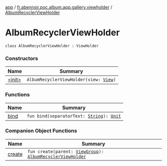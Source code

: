 [app](../../index.md) / [fr.abennsir.poc.album.app.gallery.viewholder](../index.md) / [AlbumRecyclerViewHolder](./index.md)

# AlbumRecyclerViewHolder

`class AlbumRecyclerViewHolder : ViewHolder`

### Constructors

| Name | Summary |
|---|---|
| [&lt;init&gt;](-init-.md) | `AlbumRecyclerViewHolder(view: `[`View`](https://developer.android.com/reference/android/view/View.html)`)` |

### Functions

| Name | Summary |
|---|---|
| [bind](bind.md) | `fun bind(separatorText: `[`String`](https://kotlinlang.org/api/latest/jvm/stdlib/kotlin/-string/index.html)`): `[`Unit`](https://kotlinlang.org/api/latest/jvm/stdlib/kotlin/-unit/index.html) |

### Companion Object Functions

| Name | Summary |
|---|---|
| [create](create.md) | `fun create(parent: `[`ViewGroup`](https://developer.android.com/reference/android/view/ViewGroup.html)`): `[`AlbumRecyclerViewHolder`](./index.md) |

